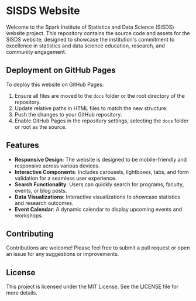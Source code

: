 # SISDS Website

Welcome to the Spark Institute of Statistics and Data Science (SISDS) website project. This repository contains the source code and assets for the SISDS website, designed to showcase the institution's commitment to excellence in statistics and data science education, research, and community engagement.

## Deployment on GitHub Pages

To deploy this website on GitHub Pages:
1. Ensure all files are moved to the `docs` folder or the root directory of the repository.
2. Update relative paths in HTML files to match the new structure.
3. Push the changes to your GitHub repository.
4. Enable GitHub Pages in the repository settings, selecting the `docs` folder or root as the source.

## Features

- **Responsive Design**: The website is designed to be mobile-friendly and responsive across various devices.
- **Interactive Components**: Includes carousels, lightboxes, tabs, and form validation for a seamless user experience.
- **Search Functionality**: Users can quickly search for programs, faculty, events, or blog posts.
- **Data Visualizations**: Interactive visualizations to showcase statistics and research outcomes.
- **Event Calendar**: A dynamic calendar to display upcoming events and workshops.

## Contributing

Contributions are welcome! Please feel free to submit a pull request or open an issue for any suggestions or improvements.

## License

This project is licensed under the MIT License. See the LICENSE file for more details.